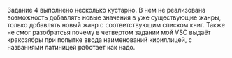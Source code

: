 Задание 4 выполнено несколько кустарно. В нем не реализована возможность добавлять новые значения в уже существующие жанры, только добавлять новый жанр с соответствующим списком книг. Также не смог разобратсья почему в четвертом задании мой VSC выдаёт кракозябры при попытке ввода наименований кириллицей, с названиями латиницей работает как надо.